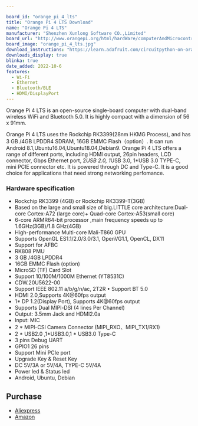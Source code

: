 ```yaml
---

board_id: "orange_pi_4_lts"
title: "Orange Pi 4 LTS Download"
name: "Orange Pi 4 LTS"
manufacturer: "Shenzhen Xunlong Software CO.,Limited"
board_url: "http://www.orangepi.org/html/hardWare/computerAndMicrocontrollers/details/orange-pi-4-LTS.html"
board_image: "orange_pi_4_lts.jpg"
download_instructions: "https://learn.adafruit.com/circuitpython-on-orangepi-linux/circuitpython-orangepi"
downloads_display: true
blinka: true
date_added: 2022-10-6
features:
  - Wi-Fi
  - Ethernet
  - Bluetooth/BLE
  - HDMI/DisplayPort
---
```


Orange Pi 4 LTS is an open-source single-board computer with dual-band wireless WiFi and Bluetooth 5.0. It is highly compact with a dimension of 56 x 91mm.

Orange Pi 4 LTS uses the Rockchip RK3399(28nm HKMG Process), and has 3 GB /4GB LPDDR4 SDRAM, 16GB EMMC Flash（option）. It can run Android 8.1,Ubuntu16.04,Ubuntu18.04,Debian9. Orange Pi 4 LTS offers a range of different ports, including HDMI output, 26pin headers, LCD connector, Gbps Ethernet port, 2*USB 2.0, 1*USB 3.0, 1*USB 3.0 TYPE-C, mini PCIE connector etc. It is powered through DC and Type-C. It is a good choice for applications that need strong networking perfomance.

### Hardware specification
- Rockchip RK3399 (4GB) or Rockchip RK3399-T(3GB)
- Based on the large and small size of big.LITTLE core architecture:Dual-core Cortex-A72 (large core)+ Quad-core Cortex-A53(small core)
- 6-core ARMR64-bit processor ,main frequency speeds up to 1.6GHz(3GB)/1.8 GHz(4GB)
- High-performance Multi-core Mali-T860 GPU
- Supports OpenGL ES1.1/2.0/3.0/3.1, OpenVG1.1, OpenCL, DX11
- Support for AFBC
- RK808 PMU
- 3 GB /4GB LPDDR4
- 16GB EMMC Flash (option)
- MicroSD (TF) Card Slot
- Support 10/100M/1000M Ethernet (YT8531C)
- CDW.20U5622-00
- Support IEEE 802.11 a/b/g/n/ac, 2T2R • Support BT 5.0
- HDMI 2.0,Supports 4K@60fps output
- 1* DP 1.2(Display Port), Supports 4K@60fps output
- Supports Dual MIPl-DSI (4 lines Per Channel)
- Output: 3.5mm Jack and HDMI2.0a
- lnput: MIC
- 2 * MIPI-CSl Camera Connector (MIPI_RXO、MIPI_TX1/RX1)
- 2 * USB2.0 ,1*USB3.0,1 * USB3.0 Type-C
- 3 pins Debug UART
- GPIO1 26 pins
- Support Mini PCIe port
- Upgrade Key & Reset Key
- DC 5V/3A or 5V/4A, TYPE-C 5V/4A
- Power led & Status led
- Android, Ubuntu, Debian

## Purchase
* [Aliexpress](https://www.aliexpress.us/item/3256803525557239.html)
* [Amazon](https://amzn.to/3fPtK3l)
